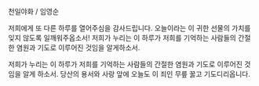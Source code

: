 

천일야화 / 임영순 

저희에게 또 다른 하루를 열어주심을 감사드립니다.
오늘이라는 이 귀한 선물의 가치를 잊지 않도록 일깨워주옵소서!
저희가 누리는 이 하루가 저희를 기억하는 사람들의 간절한 염원과 기도로 이루어진 것임을 알게하소서.

저희가 누리는 이 하루가
저희를 기억하는 사람들의 간절한 염원과 기도로 이루어진 것임을 알게 하소서.
당산의 용서와 사랑 앞에 오늘도 이 죄인 무릎 꿇고 기도디리옵니다. 

